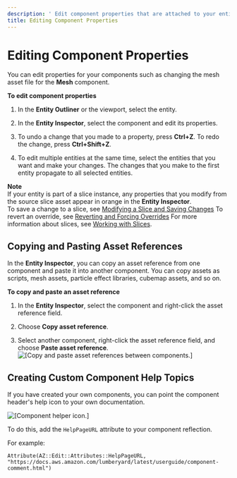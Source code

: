 ```yaml
---
description: ' Edit component properties that are attached to your entities in &ALYlong;. '
title: Editing Component Properties
---
```

# Editing Component Properties<a name="editing-component-properties"></a>

You can edit properties for your components such as changing the mesh asset file for the **Mesh** component\.

**To edit component properties**

1. In the **Entity Outliner** or the viewport, select the entity\.

1. In the **Entity Inspector**, select the component and edit its properties\.

1. To undo a change that you made to a property, press **Ctrl\+Z**\. To redo the change, press **Ctrl\+Shift\+Z**\.

1. To edit multiple entities at the same time, select the entities that you want and make your changes\. The changes that you make to the first entity propagate to all selected entities\.

**Note**  
If your entity is part of a slice instance, any properties that you modify from the source slice asset appear in orange in the **Entity Inspector**\.   
To save a change to a slice, see [Modifying a Slice and Saving Changes](/docs/userguide/components/slice-push-changes.md)
To revert an override, see [Reverting and Forcing Overrides](/docs/userguide/components/slice-override.md)
For more information about slices, see [Working with Slices](/docs/userguide/components/slices.md)\.

## Copying and Pasting Asset References<a name="component-entity-inspector-assetref"></a>

In the **Entity Inspector**, you can copy an asset reference from one component and paste it into another component\. You can copy assets as scripts, mesh assets, particle effect libraries, cubemap assets, and so on\.

**To copy and paste an asset reference**

1. In the **Entity Inspector**, select the component and right\-click the asset reference field\.

1. Choose **Copy asset reference**\.

1. Select another component, right\-click the asset reference field, and choose **Paste asset reference**\.  
![\[Copy and paste asset references between components.\]](/images/userguide/component/component-entity-inspector-assetref.png)

## Creating Custom Component Help Topics<a name="component-entity-inspector-help"></a>

If you have created your own components, you can point the component header's help icon to your own documentation\.

![\[Component helper icon.\]](/images/userguide/component/component-entity-inspector-help.png)

To do this, add the `HelpPageURL` attribute to your component reflection\.

For example:

```
Attribute(AZ::Edit::Attributes::HelpPageURL, "https://docs.aws.amazon.com/lumberyard/latest/userguide/component-comment.html")
```